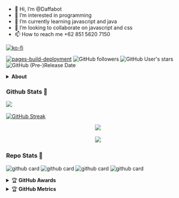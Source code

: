 - 👋 Hi, I’m @Daffabot
- 👀 I’m interested in programming
- 🌱 I’m currently learning javascript and java
- 💞️ I’m looking to collaborate on javascript and css
- 📫 How to reach me +62 851 5620 7150

[![ko-fi](https://ko-fi.com/img/githubbutton_sm.svg)](https://ko-fi.com/W7W0HURDT)

[![pages-build-deployment](https://github.com/Daffabot/Daffabot.github.io/actions/workflows/pages/pages-build-deployment/badge.svg)](https://github.com/Daffabot/Daffabot.github.io/actions/workflows/pages/pages-build-deployment)
![GitHub followers](https://img.shields.io/github/followers/Daffabot) ![GitHub User's stars](https://img.shields.io/github/stars/Daffabot?color=red) ![GitHub (Pre-)Release Date](https://img.shields.io/github/release-date-pre/Daffabot/Daffabot.github.io)
<details>
    <summary><b>About</b></summary>
<body>
<hr style="clear: both;">
<div style="text-align: center;">
<div class="side-block"><div class="heading">side-bar</div><div class="menu-item"><image src="https://scp-wiki.wdfiles.com/local--files/nav%3Aside/series.png"><a href="https://wa.me/+6285156207150?text=Halo+Bang" target="_blank">Whatsapp Contact</a><span style="font-size: 80%;color: #666;">(+62 851 5620 7150)</span></div><div class="menu-item"><image src="https://scp-wiki.wdfiles.com/local--files/nav%3Aside/series.png"><a href="#" target="_blank">Short Story</a><span style="font-size: 80%;color: #666;">(Narrative Text)</span></div><div class="menu-item"><image src="https://scp-wiki.wdfiles.com/local--files/nav%3Aside/series.png"><a href="https://daffabot.github.io/notedaffabot.github.io" target="_blank">Blog Note</a><span style="font-size: 80%;color: #666;">(My Note)</span></div><div class="menu-item"><image src="https://scp-wiki.wdfiles.com/local--files/nav%3Aside/series.png"><a href="https://gun-glory.blogspot.com/">Guns Glory</a><span style="font-size: 80%;color: #666;">(Gun File)</span></div><div class="menu-item"><image src="https://scp-wiki.wdfiles.com/local--files/nav%3Aside/series.png"><a href="https://github.com/Daffabot">Project</a><span style="font-size: 80%;color: #666;">(My Project)</span></div></div>
 <br>
<div class="scpnet-interwiki-wrapper"><div class="interwiki"><div class="interwiki__title">Interwiki sample</div><div class="interwiki__entry"><a href="https://en.m.wiktionary.org/wiki/Spain" target="_blank">Esperanto</a></div><div class="interwiki__entry"><a href="https://github.com/topics/tlhingan-hol" target="_blank">tlhIngan Hol</a></div><div class="interwiki__entry"><a href="https://en.m.wikipedia.org/wiki/Na%CA%BCvi_language" target="_blank">Na'vi</a></div><div class="interwiki__entry"><a href="https://tolkiengateway.net/wiki/Qenya" target="_blank">Qenya</a></div></div></div>
<br>

<div class="yui-navset" style="clear: both;"><ul class="yui-nav"><li class="selected"><a><em>attention</em></a></li><li><a><em>remember this A1 file</em></a></li><li><a id="ios" class="hover"><em>protect your self</em></a></li></ul><div class="yui-content"><div><p>Hello, my name is Daffa Ahmad Ibrahim. I am tried the best for this project, so enjoy it. <a href="https://github.com/Daffabot">Start</a></p>
<div class="page-rate-widget-box"><span class="rate-points">rating:&nbsp;<span class="number">±666</span></span><span class="rateup btn btn-default"><a>+</a></span><span class="ratedown btn btn-default"><a>–</a></span><span class="cancel btn btn-default"><a>x</a></span></div>
<br>
<blockquote><h1 style="font-size: 190%!important;">About Me</h1><h2 style="font-size: 150%!important;">Daffa Ahmad Ibrahim</h2>
<img src="image/profil.png" border="1">
<p><b>[Language Indonesia]</b>
Belajar tentang pemograman secara otodidak dari kelas 6 sd hingga mahir dalam HTML, CSS dan Javascript. Kini saya sedang berusaha mengembangkan project web dan game juga programming back-end developer.		
Date: <b>[Level 5 Access]</b></p>
</blockquote></div></div></div><br>
</div>
</div>
</details>

### Github Stats 🚀

[![](https://komarev.com/ghpvc/?username=Daffabot&style=flat-square&color=C691E9)](https://github.com/antonkomarev/github-profile-views-counter)

[![GitHub Streak](https://github-readme-streak-stats.herokuapp.com?user=Daffabot&theme=vue-dark&locale=id&mode=weekly)](https://git.io/streak-stats)
<p align="center"><a href="https://github.com/daffabot"><img src="https://github-readme-stats.vercel.app/api?username=daffabot&show_icons=true&theme=radical"></a></p>
<p align="center"><a href="https://github.com/daffabot"><img src="https://github-readme-stats.vercel.app/api/top-langs/?username=daffabot&theme=radical&layout=compact"></a></p> 


### Repo Stats 🔭
![github card](https://github-readme-stats.vercel.app/api/pin/?username=Daffabot&repo=Daffabot.github.io&theme=dark)
![github card](https://github-readme-stats.vercel.app/api/pin/?username=Daffabot&repo=russian-roulette.github.io&theme=dark)
![github card](https://github-readme-stats.vercel.app/api/pin/?username=Daffabot&repo=dps-calc.github.io&theme=dark)
![github card](https://github-readme-stats.vercel.app/api/pin/?username=Daffabot&repo=chatbot.github.io&theme=dark)

<details>
    <summary>&#127942 <b>GitHub Awards</b></summary><br/>

![Github Trophy](https://github-profile-trophy.vercel.app/?username=Daffabot)

</details>

<details>
    <summary>&#127942 <b>GitHub Metrics</b></summary><br/>
    
![Metrics](https://metrics.lecoq.io/Daffabot?template=classic&commits.authoring=Daffabot&isocalendar=1&stargazers=1&stars=1&habits=1&sponsors=1&achievements=1&calendar=1&activity=1&traffic=1&pagespeed=1&tweets=1&base=header%2C%20activity%2C%20community%2C%20repositories%2C%20metadata&base.indepth=false&base.hireable=false&base.skip=false&isocalendar=false&isocalendar.duration=full-year&stargazers=false&stargazers.charts=true&stargazers.charts.type=classic&stargazers.worldmap=false&stargazers.worldmap.sample=0&stars=false&stars.limit=4&habits=false&habits.from=200&habits.days=14&habits.facts=true&habits.charts=false&habits.charts.type=classic&habits.trim=false&habits.languages.limit=8&habits.languages.threshold=0%25&sponsors=false&sponsors.sections=goal%2C%20list%2C%20about&sponsors.past=false&sponsors.size=24&sponsors.title=Sponsor%20Me!&calendar=false&calendar.limit=1&achievements=false&achievements.threshold=C&achievements.secrets=true&achievements.display=detailed&achievements.limit=0&activity=false&activity.limit=5&activity.load=300&activity.days=14&activity.visibility=all&activity.timestamps=false&activity.filter=all&traffic=false&pagespeed=false&pagespeed.url=https%3A%2F%2Fdaffabot.my.id&pagespeed.detailed=true&pagespeed.screenshot=true&pagespeed.pwa=true&tweets=false&tweets.user=Daffabot_id&tweets.attachments=true&tweets.limit=2&config.timezone=Asia%2FJakarta&config.order=Daffabot.github.io)

</details>
